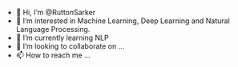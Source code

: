 - 👋 Hi, I’m @RuttonSarker
- 👀 I’m interested in Machine Learning, Deep Learning and Natural Language Processing.
- 🌱 I’m currently learning NLP
- 💞️ I’m looking to collaborate on ...
- 📫 How to reach me ...

<!---
RuttonSarker/RuttonSarker is a ✨ special ✨ repository because its `README.md` (this file) appears on your GitHub profile.
You can click the Preview link to take a look at your changes.
--->
